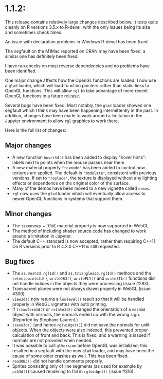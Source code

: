 # 1.1.2:

This release contains relatively large changes
described below.  It tests quite cleanly on R versions
3.5.x to R-devel, with the only issues being its size
and sometimes check times.

An issue with declaration problems in Windows R-devel
has been fixed.

The segfault on the M1Mac reported on CRAN may have
been fixed:  a similar one has definitely been fixed.

I have run checks on most reverse dependencies and
no problems have  been identified.

One major change affects how the OpenGL functions are
loaded:  I now use a `glad` loader, which will load 
function pointers rather than static links to 
OpenGL functions.  This will allow `rgl` to take
advantage of more recent OpenGL functions in a future
release.

Several bugs have been fixed.  Most notably, the
`glad` loader showed one segfault which I think may
have been happening intermittently in the past.
In addition, changes have been made to work around
a limitation in the Jupyter environment to allow
`rgl` graphics to work there.

Here is the full list of changes:

## Major changes

* A new function `hover3d()` has been added to display
"hover hints":  labels next to points when the mouse 
passes near them.
* A new material property `"texmode"` has been added
to control how textures are applied.  The default is `"modulate"`,
consistent with previous versions.  If set to `"replace"`,
the texture is displayed without any lighting effects or dependence
on the original color of the surface.
* Many of the demos have been moved to a new vignette called 
`demos`.
* `rgl` now uses the `glad` loader which will eventually allow
access to newer OpenGL functions in systems that support them.

## Minor changes

* The `texenvmap = TRUE` material property is now supported
in WebGL.
* The method of including shader source code
has changed to work around a limitation in Jupyter.
* The default C++ standard is now accepted, rather
than requiring C++11.  On R versions prior to R 4.2.0
C++11 is still requested.

## Bug fixes

* The `as.mesh3d.rglId()` and `as.triangles3d.rglId()` methods
and the `selectpoints3d()`, `writeOBJ()`, `writePLY()` 
and `writeSTL()`
functions did not handle indices
in the objects they were processing (issue #293).
* Transparent planes were not always drawn properly
in WebGL (issue #300).
* `view3d()` now returns a `lowlevel()` result so that 
it will be handled properly in WebGL vignettes with 
auto printing.
* If `transform3d()` or `rotate3d()` changed the orientation
of a `mesh3d` object with normals, the normals ended up
with the wrong sign. (Reported by Stephane Laurent.)
* `scene3d()` (and hence `rglwidget()`) did not save
the normals for unlit objects.  When the objects were
also indexed, this prevented proper calculation of 
front and back.  This is fixed, and a warning is
issued if normals are not provided when needed.
* It was possible to call `glVersion` before OpenGL was
initialized; this resulted in a segfault with the new
`glad` loader, and may have been the cause of some older crashes
as well.  This has been fixed.
* `readOBJ()` did not handle comments properly.
* Sprites consisting only of line segments (as used
for example by `pch3d()`) caused rendering to fail in
`rglwidget()` (issue #316).
